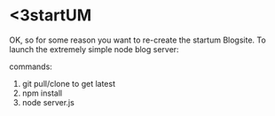 # <3startUM

OK, so for some reason you want to re-create the startum Blogsite.
To launch the extremely simple node blog server:

commands:
1. git pull/clone to get latest
2. npm install 
3. node server.js    
